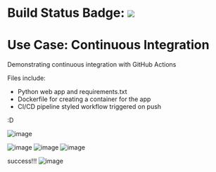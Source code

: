# Build Status Badge: ![](https://github.com/khanabid20/python-web-app-cicd/workflows/Pipeline/badge.svg)

# Use Case: Continuous Integration
Demonstrating continuous integration with GitHub Actions

Files include:

- Python web app and requirements.txt
- Dockerfile for creating a container for the app
- CI/CD pipeline styled workflow triggered on push

:D


![image](https://user-images.githubusercontent.com/33711981/172795068-e7903943-7335-4cd5-8407-dd9cf2405a8e.png)

![image](https://user-images.githubusercontent.com/33711981/172795966-77232e3a-6807-4f77-bdf6-1e9ad8faaf85.png)
![image](https://user-images.githubusercontent.com/33711981/172796347-20955106-d80e-4ee7-8f58-5a8a140c4c1d.png)
![image](https://user-images.githubusercontent.com/33711981/172796110-a07797ad-e7c5-4323-897d-f2f59fca95fc.png)

success!!!
![image](https://user-images.githubusercontent.com/33711981/172797233-43707e43-41ea-4cae-aaa7-56ef9c42965e.png)



